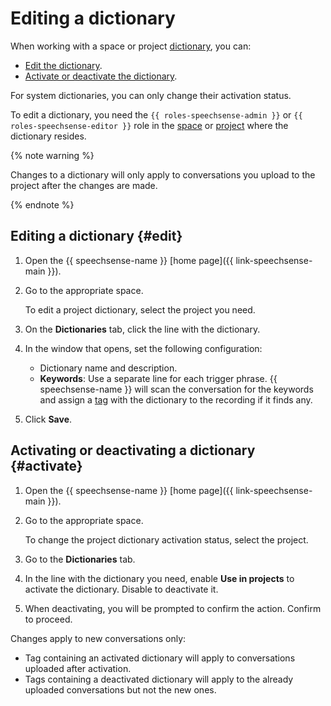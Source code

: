 # Editing a dictionary

When working with a space or project [dictionary](../../concepts/dictionaries.md), you can:

* [Edit the dictionary](#edit).
* [Activate or deactivate the dictionary](#activate).

For system dictionaries, you can only change their activation status.

To edit a dictionary, you need the `{{ roles-speechsense-admin }}` or `{{ roles-speechsense-editor }}` role in the [space](../../concepts/resources-hierarchy.md#space) or [project](../../concepts/resources-hierarchy.md#project) where the dictionary resides.

{% note warning %}

Changes to a dictionary will only apply to conversations you upload to the project after the changes are made.

{% endnote %}

## Editing a dictionary {#edit}

1. Open the {{ speechsense-name }} [home page]({{ link-speechsense-main }}).
1. Go to the appropriate space.

   To edit a project dictionary, select the project you need.

1. On the **Dictionaries** tab, click the line with the dictionary.
1. In the window that opens, set the following configuration:

   * Dictionary name and description.
   * **Keywords**: Use a separate line for each trigger phrase. {{ speechsense-name }} will scan the conversation for the keywords and assign a [tag](../../concepts/tags.md) with the dictionary to the recording if it finds any.

1. Click **Save**.

## Activating or deactivating a dictionary {#activate}

1. Open the {{ speechsense-name }} [home page]({{ link-speechsense-main }}).
1. Go to the appropriate space.

   To change the project dictionary activation status, select the project.

1. Go to the **Dictionaries** tab.
1. In the line with the dictionary you need, enable **Use in projects** to activate the dictionary. Disable to deactivate it.
1. When deactivating, you will be prompted to confirm the action. Confirm to proceed.

Changes apply to new conversations only:

* Tag containing an activated dictionary will apply to conversations uploaded after activation.
* Tags containing a deactivated dictionary will apply to the already uploaded conversations but not the new ones.
